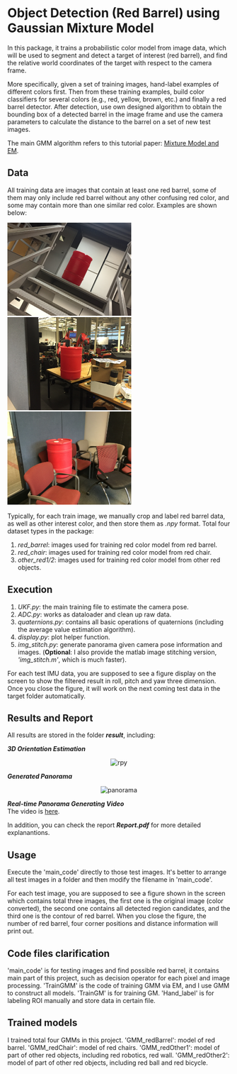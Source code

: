 # Object Detection (Red Barrel) using Gaussian Mixture Model

In this package, it trains a probabilistic color model from image data, which will be used to segment and detect a target of interest (red barrel), and find the relative world coordinates of the target with respect to the camera frame.          

More specifically, given a set of training images, hand-label examples of different colors first. Then from these training examples, build color classifiers for several colors (e.g., red, yellow, brown, etc.) and finally a red barrel detector. After detection, use own designed algorithm to obtain the bounding box of a detected barrel in the image frame and use the camera parameters to calculate the distance to the barrel on a set of new test images.        

The main GMM algorithm refers to this tutorial paper: [Mixture Model and EM](http://www.cse.psu.edu/~rtc12/CSE586Spring2010/papers/prmlMixturesEM.pdf).


Data
-----
All training data are images that contain at least one red barrel, some of them may only include red barrel without any other confusing red color, and some may contain more than one similar red color. Examples are shown below:

<p >
<align="left">
  <img src = "./data/red_barrel/2.14.png?raw=true" width="280" height="210">
<align="center">
  <img src = "./data/other_red1/2.8.png?raw=true" width="280" height="210">
<align="right">
  <img src = "./data/red_chair/2.6.png?raw=true" width="280" height="210">
</p>

Typically, for each train image, we manually crop and label red barrel data, as well as other interest color, and then store them as _.npy_ format. Total four dataset types in the package:     
1. _red_barrel_: images used for training red color model from red barrel.
2. _red_chair_: images used for training red color model from red chair.
3. _other_red1/2_: images used for training red color model from other red objects.       


Execution
---------
1. _UKF.py_: the main training file to estimate the camera pose.
2. _ADC.py_: works as dataloader and clean up raw data.
3. _quaternions.py_: contains all basic operations of quaternions (including the average value estimation algorithm).
4. _display.py_: plot helper function.
5. _img_stitch.py_: generate panorama given camera pose information and images. (**Optional**: I also provide the matlab image stitching version, _'img_stitch.m'_, which is much faster).         


For each test IMU data, you are supposed to see a figure display on the screen to show the filtered result in roll, pitch and yaw three dimension. Once you close the figure, it will work on the next coming test data in the target folder automatically. 


Results and Report
-------
All results are stored in the folder **_result_**, including:

**_3D Orientation Estimation_**
<div align=center>
  <img width="560" height="420" src="./result/ori_est.jpg", alt="rpy"/>
</div>

**_Generated Panorama_** 
<div align=center>
   <img width="650" height="380" src="./result/panorama.jpg", alt="panorama"/>
</div>

**_Real-time Panorama Generating Video_**         
The video is [here](https://drive.google.com/open?id=0B-YfsvV6PlJRaEtVb0pjTnNSaE0).



In addition, you can check the report **_Report.pdf_** for more detailed explanantions.

Usage
-----
Execute the 'main_code' directly to those test images. It's better to arrange all test images in a folder and then modify the filename in 'main_code'.

For each test image, you are supposed to see a figure shown in the screen which contains total three images, the first one is the original image (color converted), the second one contains all detected region candidates, and the third one is the contour of red barrel. When you close the figure, the number of red barrel, four corner positions and distance information will print out. 

Code files clarification 
----------
'main_code' is for testing images and find possible red barrel, it contains main part of this project, such as decision operator for each pixel and image processing.
'TrainGMM' is the code of training GMM via EM, and I use GMM to construct all models. 
'TrainGM' is for training GM.
'Hand_label' is for labeling ROI manually and store data in certain file.

Trained models
--------------
I trained total four GMMs in this project.
'GMM_redBarrel': model of red barrel.
'GMM_redChair': model of red chairs.
'GMM_redOther1': model of part of other red objects, including red robotics, red wall.
'GMM_redOther2': model of part of other red objects, including red ball and red bicycle.




